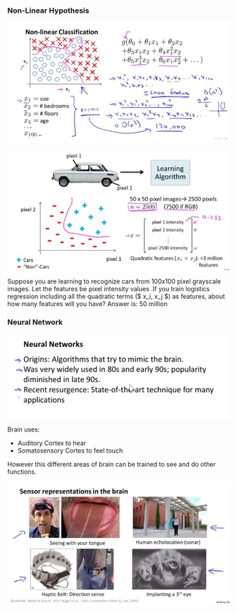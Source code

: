 ### Non-Linear Hypothesis

![000080](images/2020-10-10-000080.jpg)

![000081](images/2020-10-10-000081.jpg)

Suppose you are learning to recognize cars from 100x100 pixel grayscale images. Let the features be pixel intensity values .If you train logistics regression including all the quadratic terms ($ x_i, x_j $) as features, about how many features will you have? Answer is: 50 million

### Neural Network

![000082](images/2020-10-10-000082.jpg)

Brain uses:

- Auditory Cortex to hear
- Somatosensory Cortes to feel touch

However this different areas of brain can be trained to see and do other functions.

![000083](images/2020-10-10-000083.jpg)